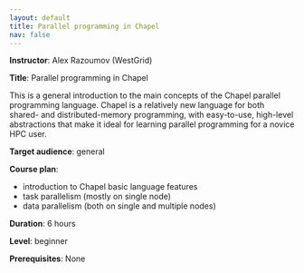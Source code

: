 ```yaml
---
layout: default
title: Parallel programming in Chapel
nav: false
---
```


**Instructor**: Alex Razoumov (WestGrid)

**Title**: Parallel programming in Chapel

This is a general introduction to the main concepts of the Chapel parallel programming language. Chapel
is a relatively new language for both shared- and distributed-memory programming, with easy-to-use,
high-level abstractions that make it ideal for learning parallel programming for a novice HPC user.

**Target audience**: general

**Course plan**:
- introduction to Chapel basic language features
- task parallelism (mostly on single node)
- data parallelism (both on single and multiple nodes)

**Duration**: 6 hours

**Level**: beginner

**Prerequisites**: None
